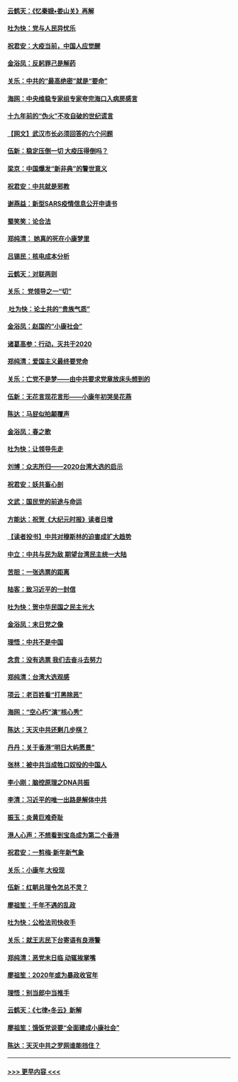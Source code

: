 #### [云鹤天：《忆秦娥▪娄山关》再解](../pages/nsc993/n11824682.md?t=01280431) 
#### [吐为快：党与人民异忧乐](../pages/nsc993/n11824660.md?t=01280431) 
#### [祝君安：大疫当前，中国人应觉醒](../pages/nsc993/n11821946.md?t=01280431) 
#### [金浴凤：反躬罪己是解药](../pages/nsc993/n11820280.md?t=01280431) 
#### [关乐：中共的“最高绝密”就是“要命”](../pages/nsc993/n11816946.md?t=01280431) 
#### [海网：中央维稳专家组专家夸完海口入病房感言](../pages/nsc993/n11815138.md?t=01280431) 
#### [十九年前的“伪火”不攻自破的世纪谎言](../pages/nsc993/n11813238.md?t=01280431) 
#### [【网文】武汉市长必须回答的六个问题](../pages/nsc993/n11813848.md?t=01280431) 
#### [伍新：稳定压倒一切 大疫压得倒吗？](../pages/nsc993/n11812634.md?t=01280431) 
#### [梁京：中国爆发“新非典”的警世意义](../pages/nsc993/n11812554.md?t=01280431) 
#### [祝君安：中共就是邪教](../pages/nsc993/n11812431.md?t=01280431) 
#### [谢燕益：新型SARS疫情信息公开申请书](../pages/nsc993/n11808840.md?t=01280431) 
#### [蜀笑笑：论合法](../pages/nsc993/n11808064.md?t=01280431) 
#### [郑纯清： 她真的死在小康梦里](../pages/nsc993/n11806623.md?t=01280431) 
#### [吕锡民：核电成本分析](../pages/nsc993/n11806284.md?t=01280431) 
#### [云鹤天：对联两则](../pages/nsc993/n11805957.md?t=01280431) 
#### [关乐： 党领导之一“切”](../pages/nsc993/n11804505.md?t=01280431) 
#### [ 吐为快：论土共的“贵族气质”](../pages/nsc993/n11804490.md?t=01280431) 
#### [金浴凤：赵国的“小康社会”](../pages/nsc993/n11804452.md?t=01280431) 
#### [诸葛高参：行动，灭共于2020](../pages/nsc993/n11804120.md?t=01280431) 
#### [郑纯清：爱国主义最终要党命](../pages/nsc993/n11802197.md?t=01280431) 
#### [关乐：亡党不是梦——由中共要求党章放床头想到的](../pages/nsc993/n11802156.md?t=01280431) 
#### [伍新：无花言现花言形——小康年初哭吴花燕](../pages/nsc993/n11800044.md?t=01280431) 
#### [陈达：马屁似拍颠覆声](../pages/nsc993/n11800010.md?t=01280431) 
#### [金浴凤：春之歌](../pages/nsc993/n11797687.md?t=01280431) 
#### [吐为快：让领导先走](../pages/nsc993/n11797512.md?t=01280431) 
#### [刘博：众志所归——2020台湾大选的启示](../pages/nsc993/n11796878.md?t=01280431) 
#### [祝君安：妖共畜心剖](../pages/nsc993/n11794273.md?t=01280431) 
#### [文武：国民党的前途与命运](../pages/nsc993/n11794198.md?t=01280431) 
#### [方能达：祝贺《大纪元时报》读者日增](../pages/nsc993/n11793807.md?t=01280431) 
#### [【读者投书】中共对穆斯林的迫害成扩大趋势](../pages/nsc993/n11791371.md?t=01280431) 
#### [中立：中共与民为敌 期望台湾民主统一大陆](../pages/nsc993/n11790392.md?t=01280431) 
#### [苦胆：一张选票的距离](../pages/nsc993/n11788914.md?t=01280431) 
#### [陆客：致习近平的一封信](../pages/nsc993/n11788867.md?t=01280431) 
#### [吐为快：贺中华民国之民主光大](../pages/nsc993/n11788618.md?t=01280431) 
#### [金浴凤：末日党之像](../pages/nsc993/n11787475.md?t=01280431) 
#### [理悟：中共不是中国](../pages/nsc993/n11787463.md?t=01280431) 
#### [念贲：没有选票  我们去奋斗去努力](../pages/nsc993/n11787398.md?t=01280431) 
#### [郑纯清：台湾大选观感](../pages/nsc993/n11786210.md?t=01280431) 
#### [项云：老百姓看“打黑除恶”](../pages/nsc993/n11785398.md?t=01280431) 
#### [海网：“空心朽”演“核心秀”](../pages/nsc993/n11783874.md?t=01280431) 
#### [陈达：天灭中共还剩几步棋？](../pages/nsc993/n11783719.md?t=01280431) 
#### [丹丹：关于香港“明日大屿愿景”](../pages/nsc993/n11783273.md?t=01280431) 
#### [张林：被中共当成牲口奴役的中国人](../pages/nsc993/n11782397.md?t=01280431) 
#### [李小刚：脑控原理之DNA共振](../pages/nsc993/n11780962.md?t=01280431) 
#### [李清：习近平的唯一出路是解体中共](../pages/nsc993/n11780866.md?t=01280431) 
#### [振玉：炎黄巨难奇耻](../pages/nsc993/n11779632.md?t=01280431) 
#### [港人心声：不想看到宝岛成为第二个香港](../pages/nsc993/n11778817.md?t=01280431) 
#### [祝君安：一剪梅‧新年新气象](../pages/nsc993/n11776340.md?t=01280431) 
#### [关乐：小康年 大役现](../pages/nsc993/n11774213.md?t=01280431) 
#### [伍新：红朝总理令怎总不灵？](../pages/nsc993/n11770813.md?t=01280431) 
#### [廖祖笙：千年不遇的乱政](../pages/nsc993/n11770373.md?t=01280431) 
#### [吐为快：公检法司快收手](../pages/nsc993/n11770359.md?t=01280431) 
#### [关乐：就王志民下台寄语有良港警](../pages/nsc993/n11769903.md?t=01280431) 
#### [郑纯清：恶党末日临 动辄挨掌嘴](../pages/nsc993/n11769356.md?t=01280431) 
#### [廖祖笙：2020年或为暴政收官年](../pages/nsc993/n11768216.md?t=01280431) 
#### [理悟：别当郎中当推手](../pages/nsc993/n11768243.md?t=01280431) 
#### [云鹤天：《七律▪冬云》新解](../pages/nsc993/n11768204.md?t=01280431) 
#### [廖祖笙：饿饭党说要“全面建成小康社会”](../pages/nsc993/n11767482.md?t=01280431) 
#### [陈达：天灭中共之罗网谁能挡住？](../pages/nsc993/n11767465.md?t=01280431) 

----
#### [ >>> 更早内容 <<< ](../indexes/nsc993-earlier.md)
